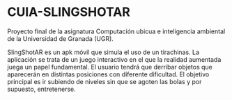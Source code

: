 # CUIA-SLINGSHOTAR
Proyecto final de la asignatura Computación ubicua e inteligencia ambiental de la Universidad de Granada (UGR).

SlingShotAR es un apk móvil que simula el uso de un tirachinas. La aplicación se trata de un juego interactivo en el que la realidad aumentada juega un papel fundamental. El usuario tendrá que derribar objetos que aparecerán en distintas posiciones con diferente dificultad. El objetivo principal es ir subiendo de niveles sin que se agoten las bolas y por supuesto, entretenerse. 


